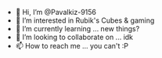 - 👋 Hi, I’m @Pavalkiz-9156
- 👀 I’m interested in Rubik's Cubes & gaming
- 🌱 I’m currently learning ... new things?
- 💞️ I’m looking to collaborate on ... idk
- 📫 How to reach me ... you can't :P

<!---
Pavalkiz-9156/Pavalkiz-9156 is a ✨ special ✨ repository because its `README.md` (this file) appears on your GitHub profile.
You can click the Preview link to take a look at your changes.
--->
